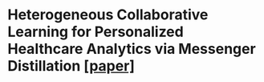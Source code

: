 Heterogeneous Collaborative Learning for Personalized Healthcare Analytics via Messenger Distillation  [[paper]](https://arxiv.org/abs/2205.13705)
==
  
   
